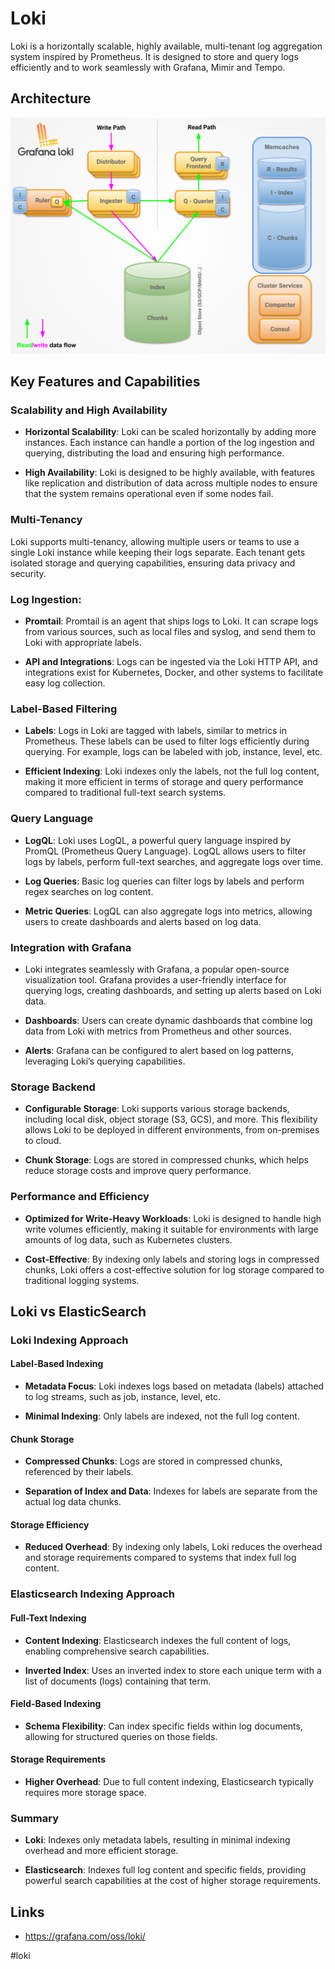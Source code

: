 # Loki

Loki is a horizontally scalable, highly available, multi-tenant log aggregation system inspired by Prometheus. It is designed to store and query logs efficiently and to work seamlessly with Grafana, Mimir and Tempo.

## Architecture

![Architecture](_images/architecture.svg)

## Key Features and Capabilities

### Scalability and High Availability

* __Horizontal Scalability__: Loki can be scaled horizontally by adding more instances. Each instance can handle a portion of the log ingestion and querying, distributing the load and ensuring high performance.

* __High Availability__: Loki is designed to be highly available, with features like replication and distribution of data across multiple nodes to ensure that the system remains operational even if some nodes fail.

### Multi-Tenancy

Loki supports multi-tenancy, allowing multiple users or teams to use a single Loki instance while keeping their logs separate. Each tenant gets isolated storage and querying capabilities, ensuring data privacy and security.

### Log Ingestion:

* __Promtail__: Promtail is an agent that ships logs to Loki. It can scrape logs from various sources, such as local files and syslog, and send them to Loki with appropriate labels.

* __API and Integrations__: Logs can be ingested via the Loki HTTP API, and integrations exist for Kubernetes, Docker, and other systems to facilitate easy log collection.

### Label-Based Filtering

* __Labels__: Logs in Loki are tagged with labels, similar to metrics in Prometheus. These labels can be used to filter logs efficiently during querying. For example, logs can be labeled with job, instance, level, etc.

* __Efficient Indexing__: Loki indexes only the labels, not the full log content, making it more efficient in terms of storage and query performance compared to traditional full-text search systems.

### Query Language

* __LogQL__: Loki uses LogQL, a powerful query language inspired by PromQL (Prometheus Query Language). LogQL allows users to filter logs by labels, perform full-text searches, and aggregate logs over time.

* __Log Queries__: Basic log queries can filter logs by labels and perform regex searches on log content.

* __Metric Queries__: LogQL can also aggregate logs into metrics, allowing users to create dashboards and alerts based on log data.

### Integration with Grafana

* Loki integrates seamlessly with Grafana, a popular open-source visualization tool. Grafana provides a user-friendly interface for querying logs, creating dashboards, and setting up alerts based on Loki data.

* __Dashboards__: Users can create dynamic dashboards that combine log data from Loki with metrics from Prometheus and other sources.

* __Alerts__: Grafana can be configured to alert based on log patterns, leveraging Loki’s querying capabilities.

### Storage Backend

* __Configurable Storage__: Loki supports various storage backends, including local disk, object storage (S3, GCS), and more. This flexibility allows Loki to be deployed in different environments, from on-premises to cloud.

* __Chunk Storage__: Logs are stored in compressed chunks, which helps reduce storage costs and improve query performance.

### Performance and Efficiency

* __Optimized for Write-Heavy Workloads__: Loki is designed to handle high write volumes efficiently, making it suitable for environments with large amounts of log data, such as Kubernetes clusters.

* __Cost-Effective__: By indexing only labels and storing logs in compressed chunks, Loki offers a cost-effective solution for log storage compared to traditional logging systems.

## Loki vs ElasticSearch

### Loki Indexing Approach

#### Label-Based Indexing

* __Metadata Focus__: Loki indexes logs based on metadata (labels) attached to log streams, such as job, instance, level, etc.

* __Minimal Indexing__: Only labels are indexed, not the full log content.

#### Chunk Storage

* __Compressed Chunks__: Logs are stored in compressed chunks, referenced by their labels.

* __Separation of Index and Data__: Indexes for labels are separate from the actual log data chunks.

#### Storage Efficiency

* __Reduced Overhead__: By indexing only labels, Loki reduces the overhead and storage requirements compared to systems that index full log content.

### Elasticsearch Indexing Approach

#### Full-Text Indexing

* __Content Indexing__: Elasticsearch indexes the full content of logs, enabling comprehensive search capabilities.

* __Inverted Index__: Uses an inverted index to store each unique term with a list of documents (logs) containing that term.

#### Field-Based Indexing

* __Schema Flexibility__: Can index specific fields within log documents, allowing for structured queries on those fields.

#### Storage Requirements

* __Higher Overhead__: Due to full content indexing, Elasticsearch typically requires more storage space.

### Summary

* __Loki__: Indexes only metadata labels, resulting in minimal indexing overhead and more efficient storage.

* __Elasticsearch__: Indexes full log content and specific fields, providing powerful search capabilities at the cost of higher storage requirements.

## Links

* https://grafana.com/oss/loki/

#loki
